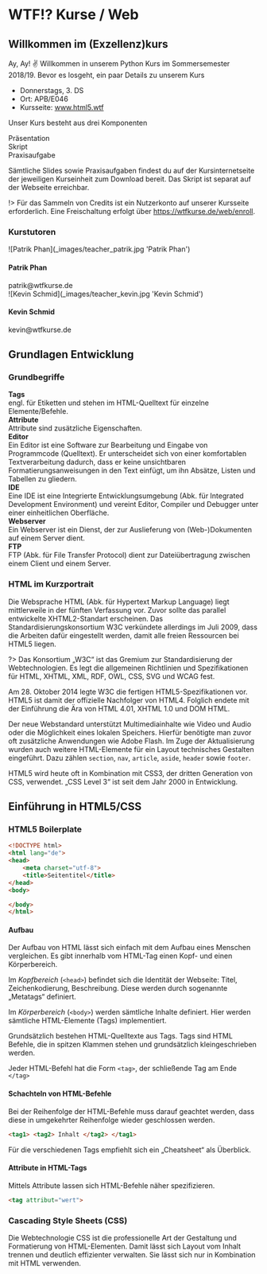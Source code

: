 # WTF!? Kurse / Web

## Willkommen im **(Exzellenz)kurs**

Ay, Ay! :v: Willkommen in unserem Python Kurs im Sommersemester 2018/19. Bevor es losgeht, ein paar Details zu unserem Kurs

* Donnerstags, 3. DS
* Ort: APB/E046
* Kursseite: www.html5.wtf

Unser Kurs besteht aus drei Komponenten

<div class="panel color-1">
Präsentation
</div>

<div class="panel color-2">
Skript
</div>

<div class="panel color-3">
Praxisaufgabe
</div>

Sämtliche Slides sowie Praxisaufgaben findest du auf der Kursinternetseite der jeweiligen Kurseinheit zum Download bereit. Das Skript ist separat auf der Webseite erreichbar.

!> Für das Sammeln von Credits ist ein Nutzerkonto auf unserer Kursseite erforderlich. Eine Freischaltung erfolgt über https://wtfkurse.de/web/enroll.

### Kurstutoren

<div class="teacher-list">
	<div class="teacher">
		<div class="avatar">
			![Patrik Phan](_images/teacher_patrik.jpg 'Patrik Phan')
		</div>
		<div class="contact">
			<h4>Patrik Phan</h4>
			patrik@wtfkurse.de
		</div>
	</div>
	<div class="teacher">
		<div class="avatar">
			![Kevin Schmid](_images/teacher_kevin.jpg 'Kevin Schmid')
		</div>
		<div class="contact">
			<h4>Kevin Schmid</h4>
			kevin@wtfkurse.de
		</div>
	</div>
</div>

## Grundlagen **Entwicklung**

### Grundbegriffe

<div class="column-2">
	<div>
	<strong>Tags</strong><br>engl. für Etiketten und stehen im HTML-Quelltext für einzelne Elemente/Befehle.
	</div>
  <div>
	<strong>Attribute</strong><br>Attribute sind zusätzliche Eigenschaften.
	</div>
	<div>
	<strong>Editor</strong><br>Ein Editor ist eine Software zur Bearbeitung und Eingabe von Programmcode (Quelltext). Er unterscheidet sich von einer komfortablen Textverarbeitung dadurch, dass er keine unsichtbaren Formatierungsanweisungen in den Text einfügt, um ihn Absätze, Listen und Tabellen zu gliedern.
	</div>
	<div>
	<strong>IDE</strong><br>Eine IDE ist eine Integrierte Entwicklungsumgebung (Abk. für Integrated Development Environment) und vereint Editor, Compiler und Debugger unter einer einheitlichen Oberfläche.
	</div>
  <div>
	<strong>Webserver</strong><br>Ein Webserver ist ein Dienst, der zur Auslieferung von (Web-)Dokumenten auf einem Server dient.
	</div>
  <div>
	<strong>FTP</strong><br>FTP (Abk. für File Transfer Protocol) dient zur Dateiübertragung zwischen einem Client und einem Server.
	</div>
</div>


### HTML im Kurzportrait

Die Websprache HTML (Abk. für Hypertext Markup Language) liegt mittlerweile in der fünften Verfassung vor. Zuvor sollte das parallel entwickelte XHTML2-Standart erscheinen. Das Standardisierungskonsortium W3C verkündete allerdings im Juli 2009, dass die Arbeiten dafür eingestellt werden, damit alle freien Ressourcen bei HTML5 liegen.

?> Das Konsortium „W3C“ ist das Gremium zur Standardisierung der Webtechnologien. Es legt die allgemeinen Richtlinien und Spezifikationen für HTML, XHTML, XML, RDF, OWL, CSS, SVG und WCAG fest.

Am 28. Oktober 2014 legte W3C die fertigen HTML5-Spezifikationen vor. HTML5 ist damit der offizielle Nachfolger von HTML4. Folglich endete mit der Einführung die Ära von HTML 4.01, XHTML 1.0 und DOM HTML.

Der neue Webstandard unterstützt Multimediainhalte wie Video und Audio oder die Möglichkeit eines lokalen Speichers. Hierfür benötigte man zuvor oft zusätzliche Anwendungen wie Adobe Flash. Im Zuge der Aktualisierung wurden auch weitere HTML-Elemente für ein Layout technisches Gestalten eingeführt. Dazu zählen `section`, `nav`, `article`, `aside`, `header` sowie `footer`.

HTML5 wird heute oft in Kombination mit CSS3, der dritten Generation von CSS, verwendet. „CSS Level 3“ ist seit dem Jahr 2000 in Entwicklung. 

## Einführung in **HTML5/CSS**

### HTML5 Boilerplate

```html
<!DOCTYPE html>
<html lang="de">
<head>
    <meta charset="utf-8">
    <title>Seitentitel</title>
</head>
<body>

</body>
</html>
```

#### Aufbau
Der Aufbau von HTML lässt sich einfach mit dem Aufbau eines Menschen vergleichen. Es gibt innerhalb vom HTML-Tag einen Kopf- und einen Körperbereich.

Im _Kopfbereich_ (`<head>`) befindet sich die Identität der Webseite: Titel, Zeichenkodierung, Beschreibung. Diese werden durch sogenannte „Metatags“ definiert. 

Im _Körperbereich_ (`<body>`) werden sämtliche Inhalte definiert. Hier werden sämtliche HTML-Elemente (Tags) implementiert.

Grundsätzlich bestehen HTML-Quelltexte aus Tags. Tags sind HTML Befehle, die in spitzen Klammen stehen und grundsätzlich kleingeschrieben werden.

Jeder HTML-Befehl hat die Form `<tag>`, der schließende Tag am Ende `</tag>`

#### Schachteln von HTML-Befehle

Bei der Reihenfolge der HTML-Befehle muss darauf geachtet werden, dass diese in umgekehrter Reihenfolge wieder geschlossen werden.

```html
<tag1> <tag2> Inhalt </tag2> </tag1> 
```

Für die verschiedenen Tags empfiehlt sich ein „Cheatsheet“ als Überblick.

#### Attribute in HTML-Tags

Mittels Attribute lassen sich HTML-Befehle näher spezifizieren. 

```html
<tag attribut="wert">
```

### Cascading Style Sheets (CSS)

Die Webtechnologie CSS ist die professionelle Art der Gestaltung und Formatierung von HTML-Elementen. Damit lässt sich Layout vom Inhalt trennen und deutlich effizienter verwalten. Sie lässt sich nur in Kombination mit HTML verwenden.
